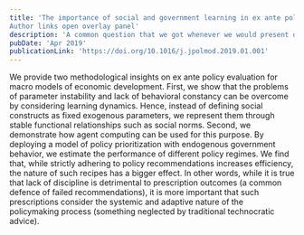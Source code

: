 ```yaml
---
title: 'The importance of social and government learning in ex ante policy evaluation
Author links open overlay panel'
description: 'A common question that we got whenever we would present our policy-prioritisation model was if it accounted for the Lucas critique: the idea that policy based on models that ignore expectations would ultimately fail. Hence, in a more academic-oriented piece, we elaborate on how agent-computing models can address the Lucas critique in a wider and more flexible way than other popular frameworks in economics.'
pubDate: 'Apr 2019'
publicationLink: 'https://doi.org/10.1016/j.jpolmod.2019.01.001'
---
```


We provide two methodological insights on ex ante policy evaluation for macro models of economic development. First, we show that the problems of parameter instability and lack of behavioral constancy can be overcome by considering learning dynamics. Hence, instead of defining social constructs as fixed exogenous parameters, we represent them through stable functional relationships such as social norms. Second, we demonstrate how agent computing can be used for this purpose. By deploying a model of policy prioritization with endogenous government behavior, we estimate the performance of different policy regimes. We find that, while strictly adhering to policy recommendations increases efficiency, the nature of such recipes has a bigger effect. In other words, while it is true that lack of discipline is detrimental to prescription outcomes (a common defence of failed recommendations), it is more important that such prescriptions consider the systemic and adaptive nature of the policymaking process (something neglected by traditional technocratic advice).